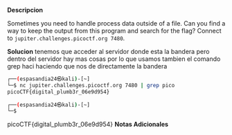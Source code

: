 **Descripcion**

Sometimes you need to handle process data outside of a file. Can you find a way to keep the output from this program and search for the flag? Connect to `jupiter.challenges.picoctf.org 7480`.

**Solucion**
 tenemos que acceder al servidor donde esta la bandera pero dentro del servidor hay mas cosas por lo que usamos tambien el comando grep haci haciendo que nos de directamente la bandera 
```bash
┌──(espasandia24㉿kali)-[~]
└─$ nc jupiter.challenges.picoctf.org 7480 | grep pico
picoCTF{digital_plumb3r_06e9d954}
                                                                             
┌──(espasandia24㉿kali)-[~]
└─$ 

```
picoCTF{digital_plumb3r_06e9d954}
**Notas Adicionales**